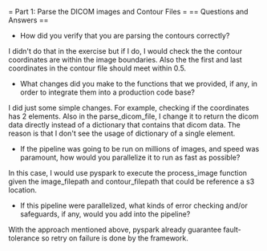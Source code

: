 = Part 1: Parse the DICOM images and Contour Files =
== Questions and Answers == 
- How did you verify that you are parsing the contours correctly?

I didn't do that in the exercise but if I do, I would check the the contour coordinates are within the image boundaries. Also the the first and last coordinates in the contour file should meet within 0.5.

- What changes did you make to the functions that we provided, if any, in order to integrate them into a production code base?

I did just some simple changes. For example, checking if the coordinates has 2 elements. Also in the parse_dicom_file, I change it to return the dicom data directly instead of a dictionary that contains that dicom data. The reason is that I don't see the usage of dictionary of a single element. 

- If the pipeline was going to be run on millions of images, and speed was paramount, how would you parallelize it to run as fast as possible?

In this case, I would use pyspark to execute the process_image function given the image_filepath and contour_filepath that could be reference a s3 location. 

- If this pipeline were parallelized, what kinds of error checking and/or safeguards, if any, would you add into the pipeline?

With the approach mentioned above, pyspark already guarantee fault-tolerance so retry on failure is done by the framework. 
